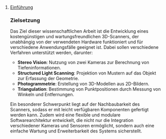 1. [Einführung](#Einführung)
    ### Zielsetzung

    Das Ziel dieser wissenschaftlichen Arbeit ist die Entwicklung eines kostengünstigen und wartungsfreundlichen 3D-Scanners, der unabhängig von der verwendeten Hardware funktioniert und für verschiedene Anwendungsfälle geeignet ist. Dabei sollen verschiedene Verfahren unterstützt werden, darunter:

    - **Stereo Vision**: Nutzung von zwei Kameras zur Berechnung von Tiefeninformationen.
    - **Structured Light Scanning**: Projektion von Mustern auf das Objekt zur Erfassung der Geometrie.
    - **Photogrammetrie**: Erstellung von 3D-Modellen aus 2D-Bildern.
    - **Triangulation**: Bestimmung von Punktpositionen durch Messung von Winkeln und Entfernungen.

    Ein besonderer Schwerpunkt liegt auf der Nachbaubarkeit des Scanners, sodass er mit leicht verfügbaren Komponenten gefertigt werden kann. Zudem wird eine flexible und modulare Softwarearchitektur entwickelt, die nicht nur die Integration verschiedener Kameras und Sensoren ermöglicht, sondern auch eine einfache Wartung und Erweiterbarkeit des Systems sicherstellt.
